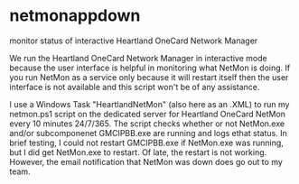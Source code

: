 # netmonappdown
monitor status of interactive Heartland OneCard Network Manager

We run the Heartland OneCard Network Manager in interactive mode because the user interface is helpful in monitoring what NetMon is doing.
If you run NetMon as a service only because it will restart itself then the user interface is not available and this script won't be of any assistance.

I use a Windows Task "HeartlandNetMon" (also here as an .XML) to run my netmon.ps1 script on the dedicated server for Heartland OneCard NetMon every 10 minutes 24/7/365. 
The script checks whether or not NetMon.exe and/or subcomponenet GMCIPBB.exe are running and logs ethat status.
In brief testing, I could not restart GMCIPBB.exe if NetMon.exe was running, but I did get NetMon.exe to restart. Of late, the restart is not working.
However, the email notification that NetMon was down does go out to my team.
